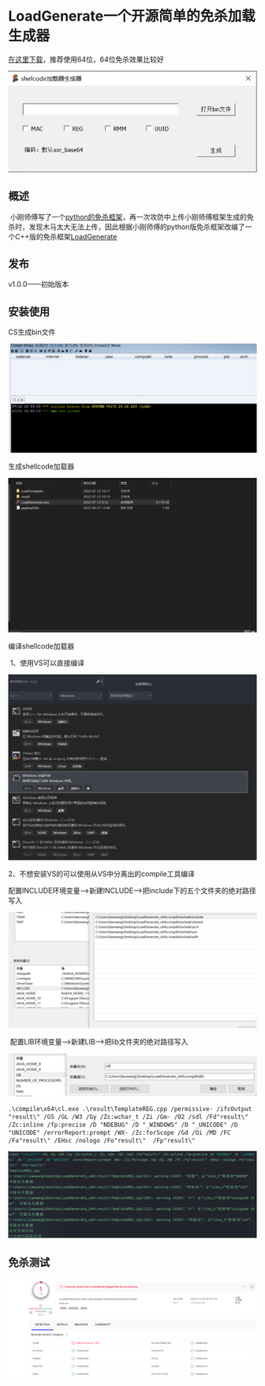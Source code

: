 # LoadGenerate一个开源简单的免杀加载生成器

[在这里下载](https://github.com/l140w4n9/LoadGenerate/files/9088861/LoadGenerate_x64.zip)，推荐使用64位，64位免杀效果比较好

![image-20220712103013279](https://github.com/l140w4n9/LoadGenerate/blob/master/image/image-20220712103013279.png)

## 概述

​	小刚师傅写了一个[python的免杀框架](https://mp.weixin.qq.com/s/0ni8iNZyMgHle2LdgtQ8Lg)，再一次攻防中上传小刚师傅框架生成的免杀时，发现木马太大无法上传，因此根据小刚师傅的python版免杀框架改编了一个C++版的免杀框架[LoadGenerate](https://github.com/l140w4n9/LoadGenerate)

## 发布

v1.0.0——初始版本

## 安装使用

CS生成bin文件

![image-20220712103013278](https://github.com/l140w4n9/LoadGenerate/blob/master/image/GIF%202022-07-12%2010-55-57.gif)

生成shellcode加载器

![image-20220712103013274](https://github.com/l140w4n9/LoadGenerate/blob/master/image/GIF%202022-07-12%2010-49-06.gif)

编译shellcode加载器

​	1、使用VS可以直接编译

![image-20220712105822214](https://github.com/l140w4n9/LoadGenerate/blob/master/image/image-20220712105822214.png)

 2、不想安装VS的可以使用从VS中分离出的compile工具编译

​	配置INCLUDE环境变量——>新建INCLUDE——>把include下的五个文件夹的绝对路径写入

![image-20220712110825523](https://github.com/l140w4n9/LoadGenerate/blob/master/image/image-20220712110825523.png)

​	配置LIB环境变量——>新建LIB——>把lib文件夹的绝对路径写入

![image-20220712110930065](https://github.com/l140w4n9/LoadGenerate/blob/master/image/image-20220712110930065.png)

```
.\compile\x64\cl.exe .\result\TemplateREG.cpp /permissive- /ifcOutput "result\" /GS /GL /W3 /Gy /Zc:wchar_t /Zi /Gm- /O2 /sdl /Fd"result\" /Zc:inline /fp:precise /D "NDEBUG" /D "_WINDOWS" /D "_UNICODE" /D "UNICODE" /errorReport:prompt /WX- /Zc:forScope /Gd /Oi /MD /FC /Fa"result\" /EHsc /nologo /Fo"result\"  /Fp"result\"
```

![image-20220712111333303](https://github.com/l140w4n9/LoadGenerate/blob/master/image/image-20220712111333303.png)

## 免杀测试

![image-20220712112718014](https://github.com/l140w4n9/LoadGenerate/blob/master/image/image-20220712112718014.png)
